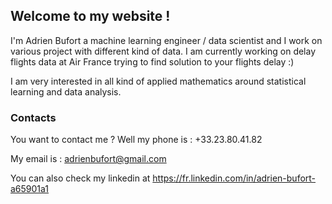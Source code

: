 ## Welcome to my website !

I'm Adrien Bufort a machine learning engineer / data scientist and I work on various project with different kind of data.
I am currently working on delay flights data at Air France trying to find solution to your flights delay :)

I am very interested in all kind of applied mathematics around statistical learning and data analysis.

### Contacts

You want to contact me ?
Well my phone is : +33.23.80.41.82

My email is : adrienbufort@gmail.com

You can also check my linkedin at https://fr.linkedin.com/in/adrien-bufort-a65901a1 




